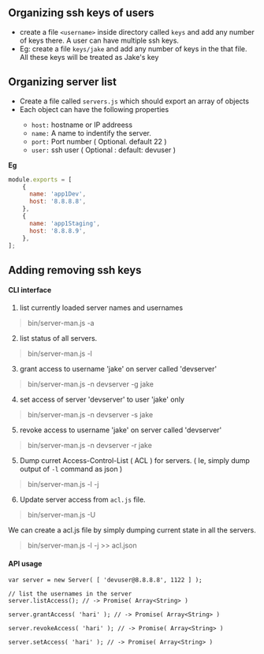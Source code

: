 
## Organizing ssh keys of users

* create a file `<username>` inside directory called `keys` and add any number of keys there. A user can have multiple ssh keys.
* Eg: create a file `keys/jake` and add any number of keys in the that file. All these keys will  be treated as Jake's key

## Organizing server list

* Create a file called `servers.js` which should export an array of <Server> objects
* Each <Server> object can have the following properties
  - `host:` hostname or IP addreess
  - `name:` A name to indentify the server.
  - `port:` Port number ( Optional. default 22 )
  - `user:` ssh user ( Optional : default: devuser )

**Eg**
```javascript
module.exports = [
    {
      name: 'app1Dev',
      host: '8.8.8.8',
    },
    {
      name: 'app1Staging',
      host: '8.8.8.9',
    },
];
```


## Adding removing ssh keys

#### CLI interface
1. list currently loaded server names and usernames
  > bin/server-man.js -a
2. list status of all servers.
  > bin/server-man.js -l
3. grant access to username 'jake' on server called 'devserver'
  > bin/server-man.js -n devserver -g jake
4. set access of server 'devserver' to user 'jake' only
  > bin/server-man.js -n devserver -s jake
5. revoke access to username 'jake' on server called 'devserver'
  > bin/server-man.js -n devserver -r jake
5. Dump curret Access-Control-List ( ACL ) for servers. ( Ie, simply dump output of `-l` command as json )
  > bin/server-man.js -l -j
6. Update server access from `acl.js` file.
  > bin/server-man.js -U

  We can create a acl.js file by simply dumping current state in all the servers.
  > bin/server-man.js -l -j >> acl.json



#### API usage
```
var server = new Server( [ 'devuser@8.8.8.8', 1122 ] );

// list the usernames in the server
server.listAccess(); // -> Promise( Array<String> )

server.grantAccess( 'hari' ); // -> Promise( Array<String> )

server.revokeAccess( 'hari' ); // -> Promise( Array<String> )

server.setAccess( 'hari' ); // -> Promise( Array<String> )

```
